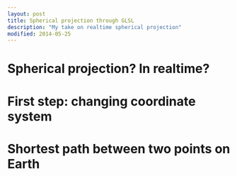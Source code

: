 ```yaml
---
layout: post
title: Spherical projection through GLSL
description: "My take on realtime spherical projection"
modified: 2014-05-25
---
```


# Spherical projection? In realtime?

# First step: changing coordinate system

# Shortest path between two points on Earth

